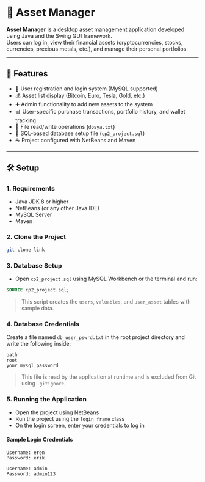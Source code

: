 # 💼 Asset Manager

**Asset Manager** is a desktop asset management application developed using Java and the Swing GUI framework.  
Users can log in, view their financial assets (cryptocurrencies, stocks, currencies, precious metals, etc.), and manage their personal portfolios.

---

## 🚀 Features

- 🔐 User registration and login system (MySQL supported)
- 💰 Asset list display (Bitcoin, Euro, Tesla, Gold, etc.)
- ➕ Admin functionality to add new assets to the system
- 📊 User-specific purchase transactions, portfolio history, and wallet tracking
- 📁 File read/write operations (`dosya.txt`)
- 🧾 SQL-based database setup file (`cp2_project.sql`)
- ☕ Project configured with NetBeans and Maven

---

## 🛠️ Setup

### 1. Requirements

- Java JDK 8 or higher  
- NetBeans (or any other Java IDE)  
- MySQL Server  
- Maven  

### 2. Clone the Project

```bash
git clone link
```

### 3. Database Setup

- Open `cp2_project.sql` using MySQL Workbench or the terminal and run:

```sql
SOURCE cp2_project.sql;
```

> This script creates the `users`, `valuables`, and `user_asset` tables with sample data.

### 4. Database Credentials

Create a file named `db_user_pswrd.txt` in the root project directory and write the following inside:

```
path
root
your_mysql_password
```

> This file is read by the application at runtime and is excluded from Git using `.gitignore`.

### 5. Running the Application

- Open the project using NetBeans  
- Run the project using the `login_frame` class  
- On the login screen, enter your credentials to log in

#### Sample Login Credentials

```
Username: eren
Password: erik

Username: admin
Password: admin123
```
